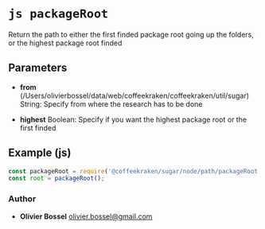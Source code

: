 


<!-- @namespace    sugar.node.path -->
<!-- @name    packageRoot -->

# ```js packageRoot ```


Return the path to either the first finded package root going up the folders, or the highest package root finded

## Parameters

- **from** (/Users/olivierbossel/data/web/coffeekraken/coffeekraken/util/sugar) String: Specify from where the research has to be done

- **highest**  Boolean: Specify if you want the highest package root or the first finded



## Example (js)

```js
const packageRoot = require('@coffeekraken/sugar/node/path/packageRoot');
const root = packageRoot();
```


### Author
- **Olivier Bossel** <a href="mailto:olivier.bossel@gmail.com">olivier.bossel@gmail.com</a> 



